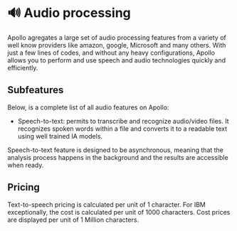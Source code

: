# 🔊 Audio processing

Apollo agregates a large set of audio processing features from a variety of well know providers like amazon, google, Microsoft and many others. With just a few lines of codes, and without any heavy configurations, Apollo allows you to perform and use speech and audio technologies quickly and efficiently.

## Subfeatures

Below, is a complete list of all audio features on Apollo:

- Speech-to-text: permits to transcribe and recognize audio/video files. It recognizes spoken words within a file and converts it to a readable text using well trained IA models.

Speech-to-text feature is designed to be asynchronous, meaning that the analysis process happens in the background and the results are accessible when ready.

## Pricing

Text-to-speech pricing is calculated per unit of 1 character. For IBM exceptionally, the cost is calculated per unit of 1000 characters. Cost prices are displayed per unit of 1 Million characters.
